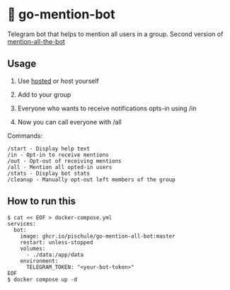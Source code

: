 # 🦄 go-mention-bot

Telegram bot that helps to mention all users in a group. 
Second version of [mention-all-the-bot](https://github.com/pischule/mention-all-bot)

## Usage

1. Use [hosted](https://t.me/mention_all_the_bot?startgroup) or host yourself

1. Add to your group

1. Everyone who wants to receive notifications opts-in using /in

1. Now you can call everyone with /all

Commands:

```
/start - Display help text
/in - Opt-in to receive mentions
/out - Opt-out of receiving mentions
/all - Mention all opted-in users
/stats - Display bot stats
/cleanup - Manually opt-out left members of the group
```

## How to run this

```shell
$ cat << EOF > docker-compose.yml 
services:
  bot:
    image: ghcr.io/pischule/go-mention-all-bot:master
    restart: unless-stopped
    volumes:
      - ./data:/app/data
    environment:
      TELEGRAM_TOKEN: "<your-bot-token>"
EOF
$ docker compose up -d
```
